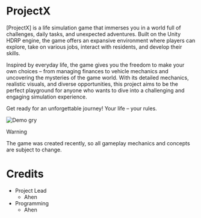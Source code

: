 # ProjectX
[ProjectX] is a life simulation game that immerses you in a world full of challenges, daily tasks, and unexpected adventures. Built on the Unity HDRP engine, the game offers an expansive environment where players can explore, take on various jobs, interact with residents, and develop their skills.

Inspired by everyday life, the game gives you the freedom to make your own choices – from managing finances to vehicle mechanics and uncovering the mysteries of the game world. With its detailed mechanics, realistic visuals, and diverse opportunities, this project aims to be the perfect playground for anyone who wants to dive into a challenging and engaging simulation experience.

Get ready for an unforgettable journey! Your life – your rules.


![Demo gry](https://imgur.com/a/demo-UwSuGm3)

> [!WARNING]
> The game was created recently, so all gameplay mechanics and concepts are subject to change.



# Credits

- Project Lead
  - Ahen
- Programming
  - Ahen
